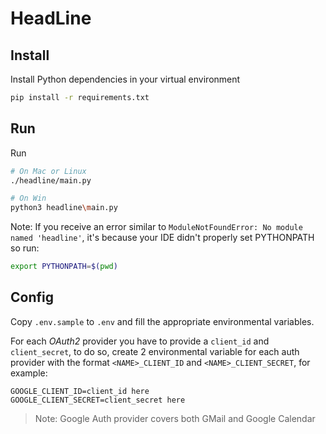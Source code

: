 # HeadLine

## Install

Install Python dependencies in your virtual environment

```sh
pip install -r requirements.txt
```

## Run

Run

```sh
# On Mac or Linux
./headline/main.py

# On Win
python3 headline\main.py
```

Note: If you receive an error similar to `ModuleNotFoundError: No module named 'headline'`,
it's because your IDE didn't properly set PYTHONPATH so run:

```sh
export PYTHONPATH=$(pwd)
```

## Config

Copy `.env.sample` to `.env` and fill the appropriate environmental variables.

For each *OAuth2* provider you have to provide a `client_id` and `client_secret`, to do so,
create 2 environmental variable for each auth provider with the format `<NAME>_CLIENT_ID`
and `<NAME>_CLIENT_SECRET`, for example:

```env
GOOGLE_CLIENT_ID=client_id here
GOOGLE_CLIENT_SECRET=client_secret here
```

> Note: Google Auth provider covers both GMail and Google Calendar
